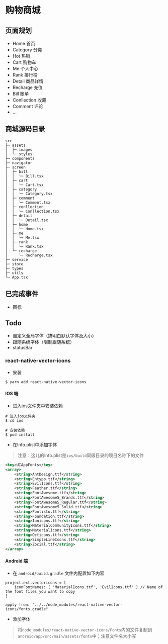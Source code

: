 # 购物商城

## 页面规划

- Home 首页
- Category 分类
- Hot 热销
- Cart 购物车
- Me 个人中心
- Rank 排行榜
- Detail 商品详情
- Recharge 充值
- Bill 账单
- Conllection 收藏
- Comment 评论
- ...

## 商城源码目录

```tree
src                       
├─ assets                 
│  ├─ images              
│  └─ styles              
├─ components             
├─ navigator              
├─ screen                 
│  ├─ bill                
│  │  └─ Bill.tsx         
│  ├─ cart                
│  │  └─ Cart.tsx         
│  ├─ category            
│  │  └─ Category.tsx     
│  ├─ comment             
│  │  └─ Comment.tsx      
│  ├─ conllection         
│  │  └─ Conllection.tsx  
│  ├─ detail              
│  │  └─ Detail.tsx       
│  ├─ home                
│  │  └─ Home.tsx         
│  ├─ me                  
│  │  └─ Me.tsx           
│  ├─ rank                
│  │  └─ Rank.tsx         
│  └─ recharge            
│     └─ Recharge.tsx     
├─ service                
├─ store                  
├─ types                  
├─ utils                  
└─ App.tsx                

```

## 已完成事件

- 图标

## Todo

- 自定义全局字体（搞明白默认字体及大小）
- 跟随系统字体（限制跟随系统）
- statusBar

### react-native-vector-icons

- 安装

```shell
$ yarn add react-native-vector-icons
```

#### IOS 端

- 进入ios文件夹中安装依赖

```shell
# 进入ios文件夹
$ cd ios

# 安装依赖
$ pod install
```

- 在Info.plist中添加字体
  
> 注意：这儿的Info.plist是`ios/build`同级目录的项目名称下的文件

```xml
<key>UIAppFonts</key>
<array>
    <string>AntDesign.ttf</string>
    <string>Entypo.ttf</string>
    <string>EvilIcons.ttf</string>
    <string>Feather.ttf</string>
    <string>FontAwesome.ttf</string>
    <string>FontAwesome5_Brands.ttf</string>
    <string>FontAwesome5_Regular.ttf</string>
    <string>FontAwesome5_Solid.ttf</string>
    <string>Fontisto.ttf</string>
    <string>Foundation.ttf</string>
    <string>Ionicons.ttf</string>
    <string>MaterialCommunityIcons.ttf</string>
    <string>MaterialIcons.ttf</string>
    <string>Octicons.ttf</string>
    <string>SimpleLineIcons.ttf</string>
    <string>Zocial.ttf</string>
</array>
```

#### Android 端

- 在 `android/build.gradle` 文件内配置如下内容
  
```shell
project.ext.vectoricons = [
    iconFontNames: [ 'MaterialIcons.ttf', 'EvilIcons.ttf' ] // Name of the font files you want to copy
]

apply from: "../../node_modules/react-native-vector-icons/fonts.gradle"
```
  
- 添加字体
> 将`node_modules/react-native-vector-icons/Fonts`内的文件复制到 `android/app/src/main/assets/fonts`中；注意文件名大小写
